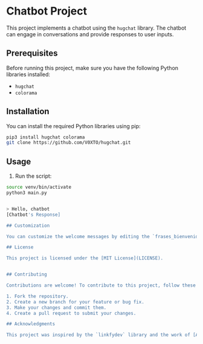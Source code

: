 # Chatbot Project

This project implements a chatbot using the `hugchat` library. The chatbot can engage in conversations and provide responses to user inputs.

## Prerequisites

Before running this project, make sure you have the following Python libraries installed:

- `hugchat`
- `colorama`


## Installation

You can install the required Python libraries using pip:

```bash
pip3 install hugchat colorama
git clone https://github.com/V0XTO/hugchat.git
```
## Usage

1. Run the script:

```bash
source venv/bin/activate
python3 main.py


> Hello, chatbot
[Chatbot's Response]

## Customization

You can customize the welcome messages by editing the `frases_bienvenida` list in the `chatbot.py` script.

## License

This project is licensed under the [MIT License](LICENSE).


## Contributing

Contributions are welcome! To contribute to this project, follow these steps:

1. Fork the repository.
2. Create a new branch for your feature or bug fix.
3. Make your changes and commit them.
4. Create a pull request to submit your changes.

## Acknowledgments

This project was inspired by the `linkfydev` library and the work of [Author Name](https://beacons.ai/linkfydev).


